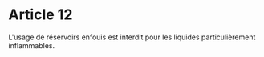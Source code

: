 # Article 12

L'usage de réservoirs enfouis est interdit pour les liquides particulièrement inflammables.
